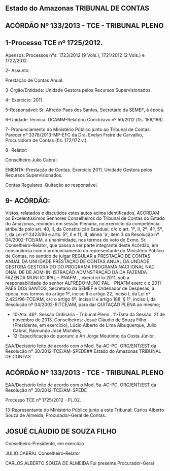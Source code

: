 
## Estado do Amazonas TRIBUNAL DE CONTAS

## ACÓRDÃO Nº 133/2013 - TCE - TRIBUNAL PLENO

## 1-Processo TCE nº 1725/2012.

Apensos: Processos nºs: 1723/2012 (9 Vols.); 1721/2012 (2 Vols.) e 1722/2012.

2- Assunto:

Prestação de Contas Anual.

3-Órgão/Entidade: Unidade Gestora pelos Recursos Supervisionados.

4- Exercício: 2011.

5-Responsável: Sr. Alfredo Paes dos Santos, Secretário da SEMEF, à época.

6-Unidade Técnica: DCAMM-Relatório Conclusivo nº 50/2012 (fls. 156/166).

7-  Pronunciamento  do Ministério Público  junto  ao Tribunal  de Contas: Parecer  nº 3378/2013-MP-EFC da Dra.  Evelyn  Freire  de  Carvalho,  Procuradora  de  Contas  (fls. 172/172 v.).

8- Relator:

Conselheiro Julio Cabral.

EMENTA: Prestação de Contas. Exercício 2011. Unidade Gestora pelos Recursos Supervisionados.

Contas Regulares. Quitação ao responsável.

## 9- ACÓRDÃO:

Vistos, relatados e discutidos estes autos acima identificados,  ACORDAM os Excelentíssimos Senhores Conselheiros do Tribunal de Contas do Estado do Amazonas, reunidos em sessão Plenária, no exercício da competência atribuída pelo  art.  40,  II, da Constituição Estadual, c/c o art. 1º, II, 2º, 4º, 5º, I, da Lei nº 2423/96 e arts. 5º, II e 11, III, alínea 'a', item 3 da Resolução nº 04/2002-TCE/AM, à unanimidade, nos termos do voto do Exmo. Sr. Conselheiro-Relator, que passa a ser parte integrante  deste Acórdão, em consonância com o pronunciamento do representante do Ministério Público de Contas, no sentido  de julgar REGULAR  a  PRESTAÇÃO    DE    CONTAS    ANUAL    DA    UNI IDADE PRESTAÇÃO DE CONTAS ANUAL DA UNDADE GESTORA GESTORA DO DO PROGRAMA PROGRAMA NACI IONAL NAC ONAL DE DE ADMI INI ISTRAÇÃO ADMNSTRAÇÃO DA DA FAZENDA FAZENDA MUNI ICI IPAL    -  PNAFM, ,    exercí íci io  2011,  sob  a  responsabilidade  do  senhor  ALFREDO MUNC PAL -  PNAFM exerc c o  2011 PAES DOS SANTOS, Secretário  da  SEMEF  e  Ordenador  de  Despesas,  à  época,  nos termos do artigo 1º, inciso II e artigo 22, inciso I, da Lei nº 2.423/96-TCE/AM, c/c o artigo 5º,  inciso  II  e  artigo  188,  §  1º,  inciso  I,  da  Resolução  nº  04/2002-RITCE/AM,  para  dar QUITAÇÃO PLENA ao mesmo;

- 10-Ata: 46ª. Sessão Ordinária - Tribunal Pleno . 11-Data da Sessão: 21 de novembro de 2013. Conselheiros: Josué Cláudio de Souza Filho (Presidente, em exercício), Lúcio Alberto de Lima Albuquerque, Julio Cabral, Raimundo José Michiles,
- 12-Especificação do quorum: e Ari Jorge Moutinho da Costa Júnior.

EAA/Decisório feito de acordo com o Mod. 5a-AC-PC. ORG/ENT/EST da Resolução nº 30/2012-TCE/AM-SPEDE## Estado do Amazonas TRIBUNAL DE CONTAS

## ACÓRDÃO Nº 133/2013 - TCE - TRIBUNAL PLENO

EAA/Decisório feito de acordo com o Mod. 5a-AC-PC. ORG/ENT/EST da Resolução nº 30/2012-TCE/AM-SPEDE

Processo TCE nº 1725/2012 - FL.02.

13-Representante do Ministério Público junto a este Tribunal: Carlos Alberto Souza de Almeida, Procurador-Geral de Contas.

## JOSUÉ CLÁUDIO DE SOUZA FILHO

Conselheiro-Presidente, em exercício

JULIO CABRAL Conselheiro-Relator

CARLOS ALBERTO SOUZA DE ALMEIDA Fui presente Procurador-Geral